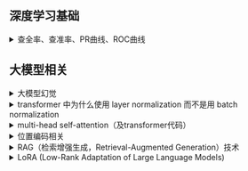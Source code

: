 ## 深度学习基础

<details>
<summary>查全率、查准率、PR曲线、ROC曲线</summary>

<br>

<table>
    <tr align='center'>
        <th rowspan ='2'>真实情况</th>
        <th colspan ='2'>预测结果</th>
    </tr>
    <tr align='center'>
        <th colspan ='1'>正例</th>
        <th colspan ='1'>反例</th>
    </tr>
    <tr  align='center'>
        <td>正例</td>
		<td>TP(真正例)</td>
        <td>FN(假反例)</td>
    </tr>
    <tr  align='center'>
        <td>反例</td>
		<td>FP(假正例)</td>
        <td>TN(真反例)</td>
    </tr>
</table>

- **准确率（Accuracy）**：对于给定的测试数据集，分类正确的样本数与总样本数之比
  
$$
\frac{TP+TN}{总样本数}
$$

- **精确率/查准率（Precision）**：预测为正的样本中，又多少是真正的正样本

$$
\frac{TP}{TP+FP}
$$

- **召回率/查全率（Recall）**：样本中有多少正例被预测正确了

$$
\frac{TP}{TP+FN}
$$


**查准率和查全率是一对矛盾的度量**。

**PR曲线**：以查准率为纵轴、查全率为横轴作图 ，就得到了查准率-查全率曲线。

![](../images/20220702/20220702_1_机器学习.jpg)

**ROC曲线**：以​​假正率（FPR）​​为横轴，​​真正率（TPR）​​为纵轴，反映模型在不同阈值下的分类性能。

| 维度​          | ​	​​ROC曲线​                     | ​	​​PR曲线​​                     |
| -------------- | -------------------------------- | -------------------------------- |
| ​横轴​​	​​     | 假正率（FPR）	​​                 | 召回率（Recall）                 |
| ​纵轴​​​       | ​	真正率（TPR）​​                | 精确率（Precision）              |
| ​敏感度​​	​​   | 对类别平衡数据更敏感	​​          | 对类别不平衡数据更敏感           |
| ​典型场景​​	​​ | 医疗诊断、金融风控（平衡数据）​​ | 欺诈检测、推荐系统（正样本极少） |
| ​AUC意义​​	​​  | ROC-AUC越高，整体分类性能越好​​  | PR-AUC越高，正样本识别能力越强   |

</details>


## 大模型相关

<details>
<summary>大模型幻觉</summary>

<br>

**大模型幻觉的定义**

> 大模型生成的内容在语法上合理、语言上流畅，但在事实层面是错误的、不存在的、虚构的。
> 比如：
> 
> - 编造一个不存在的学术引用或论文标题；
> - 虚构一个 API 函数或参数；
> - 错误地归因某个概念；
> - 给出不存在的历史事件。
> 
> 这些看似“有根有据”的内容，其实完全是语言生成模型自我联想出来的产物。

**大模型产生幻觉的根本原因**

> 1. 预测下一个词，而非理解世界
>    1. 大语言模型的核心训练目标是：**最大化下一个词的预测概率，而不是最大化“事实正确性”**。
>    2. 这意味着：模型学到的是“给定上下文，什么词更可能出现”，不是“什么词真实存在”。
>    3. 所以它会倾向于生成“语言上合理”的内容，而不是“客观上正确”的内容。
> 2. 没有访问真实世界的机制
>    1. 语言模型在推理时**并不访问知识库或数据库**，它所有的**信息来自预训练语料内部的统计关系**。
>    2. 如果在训练数据中看到“爱因斯坦是物理学家”很多次，它会记住这个模式。
>    3. 但如果被问“爱因斯坦出生在哪个城市”，训练数据没有明确出现，它就会“推测”一个听起来合理的答案，比如“柏林”或“法兰克福”，即使是错误的。
> 3. 缺乏事实验证机制
>     1. 人类说话时会主动校验知识的真伪（或查询资料），而语言模型并不会“怀疑自己”，不知道“自己不知道”，也**没有机制去查证信息**。这就导致它有时“自信地胡说八道”。
> 4. 语言模型的泛化能力 ≠ 事实归纳能力
>    1. 语言模型具有很强的“模式泛化”能力。
>    2. 但它泛化的结果可能在形式上合理、在内容上却是编造的。
>    3. 这种幻觉本质上来自于它**在语言空间中“走捷径”模拟真实语境，但忽略了事实基础**。
> 5. 训练数据本身可能含有错误或矛盾
>    1. 模型的知识来源（如互联网语料）中可能包含伪科学、虚假信息、语义歧义、讽刺或误传。
>    2. 模型并不会区分“真假”，而是学习“出现频率高、上下文自然”的内容。
>    3. 这也会进一步导致幻觉。
> 
> | 根本原因     | 说明                                         |
> | ------------ | -------------------------------------------- |
> | 目标错位     | 模型训练目标是“语言流畅性”，不是“事实正确性” |
> | 缺乏世界模型 | 模型没有知识图谱或物理世界的真实建模         |
> | 无检索能力   | 推理时不能动态查询真实信息，靠“记忆”瞎猜     |
> | 不具备“意识” | 不知道自己何时知道或不知道（缺乏元认知能力） |
> | 数据噪声     | 训练数据本身就可能包含错误和模糊信息         |

**如何缓解幻觉**

> 虽然幻觉无法彻底消除，但以下技术可以显著缓解：
> 
> - RAG（检索增强生成）：先查资料再回答
> - 指令微调（SFT）：用高质量、指令数据微调模型
> - 知识注入（KNN-LM、LoRA + 专业知识）
> - 校验模块：在后处理时进行事实校验与剔除
> - 限制生成范围：如有限选项、多轮对话确认
> - 训练阶段优化：使用 RLHF（人类反馈强化学习）减少幻觉


</details>

<details>
<summary>transformer 中为什么使用 layer normalization 而不是用 batch normalization</summary>

<br>

> 1. 对批次大小的敏感性​​
>    1. ​批归一化（BN）​​：依赖于当前批次的统计量（均值和方差），​**在​小批次或批次大小变化时​​表现不稳定**。例如，在自然语言处理（NLP）任务中，由于**句子长度不同**，常需动态填充（padding）或截断，导致批次内有效样本数不一致，影响BN的统计量计算。
>    2. ​层归一化（LN）​​：对​**​单个样本的所有特征维度​​计算统计量**，与批次无关。无论批次大小如何，LN始终能稳定归一化，更适合Transformer中变长序列和动态批次的场景。
>    3. 大模型训练时，多机多卡情况下，BN还有通信消耗。
> 2. Transformer处理的是​**​​序列数据​**​​（如文本中的单词），其自注意力机制使得​**每个位置的输出依赖于所有其他位置​**。此时：
>    1. ​BN的缺陷​​：若对整个批次的不同位置计算统计量，​**不同样本间的依赖关系可能引入噪声，破坏局部模式​**。
>    2. ​LN的优势​​：对同一序列内的所有位置独立归一化，​**保留序列内部的一致性​**，避免跨样本的信息干扰。
> 3. 训练与推理的一致性​​
>    1. ​​​BN在推理阶段​需要维护全局的移动平均统计量，而​​**​训练阶段的批次统计量可能与推理阶段分布不同​**​​（尤其在小批次或在线学习时），导致不一致。
>    2. ​LN无此问题​​：归一化仅依赖当前样本的特征，训练与推理行为完全一致，简化了部署流程。
> 4. 位置编码的兼容性​​
>    1. Transformer依赖位置编码（Positional Encoding）注入序列顺序信息。若使用BN，不同位置的统计量可能被混合，削弱位置信息的作用；而​**​LN仅在单个序列内操作，保留了位置编码的独立性​**​。
> 
> | 特性                | 层归一化（LN）                       | 批归一化（BN）                  |
> | ------------------- | ------------------------------------ | ------------------------------- |
> | ​统计量计算范围​​   | 单个样本的所有特征                   | 当前批次的所有样本的同一特征    |
> | ​依赖批次大小​​     | 否                                   | 是                              |
> | ​处理变长序列​​     | 更稳定                               | 需填充/掩码，可能引入噪声       |
> | ​训练与推理一致性​​ | 完全一致                             | 需维护移动平均，可能不一致      |
> | ​适用场景​​         | 序列模型（Transformer、RNN）、小批次 | 图像模型（CNN）、大批次稳定场景 |

</details>

<details>
<summary>multi-head self-attention（及transformer代码）</summary>

<br>

**self-attention**

Q：查询矩阵（理解：搜索栏中输入的查询内容）

$$
Q=XW^Q
$$

K：键矩阵（理解：数据库中与Q相关的一组关键字）

$$
K=XW^K
$$

V：值矩阵（理解：系统通过计算，展示最匹配K的所对应的内容V）

$$
V=XW^V
$$

总的公式：

$$
Attention(Q,K,V)=softmax(\frac {QK^T}{\sqrt{d_k}})V
$$

Attention 就是将想要查询的 Q 与数据库中的 K 进行比较，一对一地测量它们之间的相似度，并最终从最高相似度顺序向下依次并排列索引到的 V。所以，也可以理解 Attention 为一个数据库查表的过程。


拿出一组多头自注意力来解释流程：

![](../images/20211125/20211125_TRM_MSHA2.png)

1. 先计算 Q 与 K 的转置的点积。
2. 点积的结果就是生成注意力矩阵（**上图**）。
3. 然后用SoftMax进行归一化，这样每个字跟其他所有字的注意力权重的和为1。注意力矩阵的第一行就是第一个字c1与这六个字分别的相关程度（**这个理解很关键**）。
4. 接着用注意力矩阵给V加权，就可以找到最相关的值。

**multi-head**

> 多头注意力机制就是对同一个输入，使用**不同的** Q、K、V 权重**进行多组注意力计算**，得到多个结果后拼接起来，再通过**线性变换融合为最终输出**。

举个例子：

```bash
# 假设有一句话：I LOVE AI。
# 在输入 Transformer 之前，首先每个词（token）会被嵌入（embedding）成一个向量，比如（可见上图）：
# "I" → [0.2, -1.1, ..., 0.5]
# "love" → [1.3, 0.8, ..., -0.4]
# "AI" → [0.7, -0.9, ..., 1.2]
# 这个向量的长度就是 d_model，比如 512，那就是每个词用一个 512维的向量表示。就类似于CV中卷积完的“通道”维度。
# 假如 head 的个数为 8，那么就是每个头处理 64 个“通道”。
```


| 问题                     | 答案                                                                                                                                                                  |
| ------------------------ | --------------------------------------------------------------------------------------------------------------------------------------------------------------------- |
| 多头注意力计算量是否更大 | 是，确实增加了计算量，因为有h组QKV计算而不是一组<br>每一组都要做一次完整的 attention 运算<br>最后还要做一次拼接与线性映射                                             |
| 为什么计算量“增加但没炸” | 虽然用了多个 attention head，但**每个 head 的维度更小**，从而控制住了总计算量。<br>没有重复计算整份，每个 head 只负责**分工处理**一个低维空间，而不是全维度重复处理。 |
| 多头比单头效果更好       | 是，能捕捉多种语义关系，提升表达能力                                                                                                                                  |
| 多头效率低，难以训练     | 否，框架优化良好，都会对 multi-head attention 做高效并行化处理                                                                                                        |

<br>

**softmax**：

$$
softmax=\frac{e^{z_i}}{\sum_{j=1}^{n}{e^{z_j}}}
$$

**code**

```python
import torch
import torch.nn as nn
import math

# 1. Scaled Dot-Product Attention
class ScaledDotProductAttention(nn.Module):
    def __init__(self):
        super().__init__()
    
    def forward(self, Q, K, V, mask=None):
        d_k = Q.size(-1)
        scores = Q @ K.transpose(-2, -1) / math.sqrt(d_k)
        if mask is not None:
            scores = scores.masked_fill(mask == 0, float('-inf'))
        attn = torch.softmax(scores, dim=-1)
        return attn @ V, attn

# 2. Multi-Head Attention
class MultiHeadAttention(nn.Module):
    def __init__(self, d_model, num_heads):
        super().__init__()
        assert d_model % num_heads == 0
        self.d_k = d_model // num_heads
        self.num_heads = num_heads

        self.W_q = nn.Linear(d_model, d_model)
        self.W_k = nn.Linear(d_model, d_model)
        self.W_v = nn.Linear(d_model, d_model)
        self.fc = nn.Linear(d_model, d_model)
        self.attn = ScaledDotProductAttention()

    def forward(self, x, mask=None):
        B, L, D = x.size()
        Q = self.W_q(x).view(B, L, self.num_heads, self.d_k).transpose(1, 2) # transpose之后：(batch_size, num_heads, length, d_k)
        K = self.W_k(x).view(B, L, self.num_heads, self.d_k).transpose(1, 2) # 同上
        V = self.W_v(x).view(B, L, self.num_heads, self.d_k).transpose(1, 2) # 同上

        out, attn = self.attn(Q, K, V, mask)
        out = out.transpose(1, 2).contiguous().view(B, L, D)
        return self.fc(out)

# 3. Position-wise Feedforward
class FeedForward(nn.Module):
    def __init__(self, d_model, d_ff):
        super().__init__()
        self.linear1 = nn.Linear(d_model, d_ff)
        self.linear2 = nn.Linear(d_ff, d_model)

    def forward(self, x):
        return self.linear2(torch.relu(self.linear1(x)))

# 4. Positional Encoding
class PositionalEncoding(nn.Module):
    def __init__(self, d_model, max_len=5000):
        super().__init__()
        pe = torch.zeros(max_len, d_model)
        pos = torch.arange(0, max_len).unsqueeze(1).float()
        div_term = torch.exp(torch.arange(0, d_model, 2).float() * (-math.log(10000.0) / d_model))
        pe[:, 0::2] = torch.sin(pos * div_term)
        pe[:, 1::2] = torch.cos(pos * div_term)
        self.pe = pe.unsqueeze(0)  # shape: (1, max_len, d_model)

    def forward(self, x):
        return x + self.pe[:, :x.size(1)].to(x.device)

# 5. Transformer Encoder Layer
class TransformerEncoderLayer(nn.Module):
    def __init__(self, d_model, num_heads, d_ff, dropout=0.1):
        super().__init__()
        self.attn = MultiHeadAttention(d_model, num_heads)
        self.ffn = FeedForward(d_model, d_ff)
        self.norm1 = nn.LayerNorm(d_model)
        self.norm2 = nn.LayerNorm(d_model)
        self.dropout = nn.Dropout(dropout)

    def forward(self, x, mask=None):
        x = self.norm1(x + self.dropout(self.attn(x, mask)))
        x = self.norm2(x + self.dropout(self.ffn(x)))
        return x

# 6. Full Transformer Encoder
class TransformerEncoder(nn.Module):
    def __init__(self, vocab_size, d_model=512, num_heads=8, d_ff=2048, num_layers=6, max_len=512):
        super().__init__()
        self.embedding = nn.Embedding(vocab_size, d_model)
        self.pos_encoding = PositionalEncoding(d_model, max_len)
        self.layers = nn.ModuleList([
            TransformerEncoderLayer(d_model, num_heads, d_ff) for _ in range(num_layers)
        ])
        self.norm = nn.LayerNorm(d_model)

    def forward(self, src, mask=None):
        x = self.embedding(src) * math.sqrt(self.embedding.embedding_dim)
        x = self.pos_encoding(x)
        for layer in self.layers:
            x = layer(x, mask)
        return self.norm(x)
```

</details>


<details>
<summary>位置编码相关</summary>

<br>

**为什么transformer需要位置编码**

> - transformer本身不具备对序列中位置信息的天然捕捉能力，而位置信息对于理解和处理序列数据非常重要。
> - transformer在经过多头注意力之后，虽然保留了 token 顺序在输入排列中，但其核心注意力机制**完全不理解“第几个”**，它只看内容相关性（Query 和 Key 的匹配），所以**必须注入显式的位置信息**。

**为什么用正余弦函数做绝对位置编码**

> - 周期性 + 多频率，能表达多尺度的位置关系。使用不同频率的正余弦函数，能让模型同时看到：
>   - 粗粒度（低频）的位置变化（如 token 之间的长距离关系）
>   - 细粒度（高频）的位置变化（如短距离关系）
> - 可泛化到未见过的位置（外推能力）：
>   - 正余弦是连续且无限扩展的函数，不像词嵌入那样只能训练固定位置。
>   - 这使得模型能**泛化到比训练时更长的输入序列**（位置编码值是函数计算，不需要词表）
> - 内积保留相对位置信息：
>   - 两个位置编码的点积值随着相对距离变化是可预测的，方便模型感知相对位置。
> - 为什么不用别的函数：
>   - 正余弦函数具有良好的数学结构（傅里叶分析），能被神经网络有效学习、稳定训练。
>   - 用别的函数可能会导致：不可微、不平滑；不具备周期性和可推广性；不支持推理时生成新位置的编码

**为什么使用相对位置编码（绝对位置编码对长文本建模能力不足）**

> - 位置不再具有区分度：
>   - 在较长的文本中，远距离位置的正余弦编码值**趋于平滑或重叠**。
>   - 比如输入是 10000 长的序列，对于位置 500 和位置 502，它们编码差异很小。很多位置编码会“模糊在一起”，模型难以识别远距离结构。
> - 绝对位置编码只是告诉模型 token 处在第几位，并不告诉模型“我距离你多远”。在长文本中，这种**缺乏相对偏差的信息**，使得模型难以准确处理长距离依赖。
> - 不能跨上下文对齐（不支持滑动窗口）：
>   - 在长文本切分成段处理时，**绝对位置不具有平移不变性**，无法对齐 token 的上下文。

**ROPE 为什么能表示位置信息？旋转 QK 向量和“位置”有什么关系？**

> **ROPE 的核心思想**是：用二维向量的“旋转角度”来编码 token 所处的位置，并且这种角度变化能够影响 attention 的结果。
> 
> 怎么理解：
> 
> - 假设每个向量都是二维平面上的点，如 (x,y)
> - 给位置 1 的 token 转一个角度α，位置 2 的 token 转角度β。
> - 计算 QK 的点积时，这个旋转角度会影响它们的相关性（因为旋转后的向量方向不同）。
> 
> 数学一点：
> 
> 将 Q 和 K 的每一对维度当成一个二维向量，乘以一个旋转矩阵：
> 
> $$
> R(\theta)=
> \begin{bmatrix}
> cos\theta & -sin\theta \\
> sin\theta & cos\theta
> \end{bmatrix}
> $$
> 
> 这样，每个位置的向量就像顺时针旋转一定角度，而这个角度是基于其位置 `p` 和频率 `f` 设定的。
> 结果，注意力中的 Query 和 Key 相乘时，就带上了相对位置信息。
> 模型可以从这种“旋转差异”中学习相对距离，而不是像绝对编码那样只看“你在第几位”。

</details>


<details>
<summary>RAG（检索增强生成，Retrieval-Augmented Generation）技术</summary>

<br>

**RAG 是什么**

> RAG是一种将外部知识检索（Retrieval）与文本生成模型（如 GPT、BERT 等）结合的架构。
> **核心思想**：与其让大模型“死记硬背”所有知识，不如让它在生成时“查资料”！
> 它的目标是**增强语言模型的知识覆盖和实时性**，尤其在问答、聊天、摘要等任务中，**避免模型“胡编”或“知识过时”**。

**RAG 的完整链路包含哪些步骤**

> RAG 的链路分为两个阶段：
> 
> 1. 检索（Retrieval）阶段：找到相关知识
> 2. 生成（Generation）阶段：基于知识回答问题
> 
> 可以将其细化为以下步骤：
> 
> 1. 用户输入 Query：用户给出一个问题、指令或待补全文本。
> 2. Query 编码成向量（Query Embedding）：使用一个编码器（如 BERT、MiniLM、sentence-transformer）将 query 编码为一个向量，表示其语义含义。
> 3. 向量检索（Dense Retrieval）或关键词检索（Sparse Retrieval）：
>    1. 在一个大型文档数据库中（如企业知识库、PDF、网页等），**使用 Q 向量去检索与其最相似的 K 条文本（top-K 文档）**
>    2. 常用方式：向量检索：基于 FAISS、Milvus 等 ANN 引擎；稀疏检索：如 BM25
>    3. 如果是 hybrid retrieval（混合检索），会结合向量 + 关键词两个角度。
> 4. 构建上下文：将检索到的多个段落拼接成一个 Prompt context，准备作为语言模型的输入。
> 5. 输入到大模型进行生成：将拼接后的上下文作为 prompt 输给大语言模型（如 GPT-3.5/4、LLaMA、Claude），生成最终回答。

**为什么 RAG 能提升生成质量**

> 1. **提升事实性和准确率**：大模型训练截止时间有限（如 GPT-4 截止到 2023/2024），知识会过时。而 RAG 可以实时检索 最新的、权威的数据源，显著降低“胡编乱造”风险。
> 2. **提升知识覆盖范围（知识外推）**：即使是 1T 参数的大模型也不可能记住所有知识，比如一些公司内部的手册等。**RAG 让语言模型具备外部知识接入口，不再局限于训练数据**。
> 3. **增强模型解释能力和引用能力**：很多 RAG 系统（如 Bing Chat、Perplexity.ai）会直接在回答中标注引用来源，让用户能验证事实来源，增加可追溯性和透明性。
> 4. **对长文档、长上下文任务更友好**：通过 chunk 分段检索和语义匹配，**RAG 可以让模型“聚焦”在相关段落**，不受最大 token 长度的限制（相比直接输入长 prompt 更高效、准确）。
> 5. **灵活性强，易更新，不需要微调大模型**：RAG 只需更新文档库，或更新向量索引，无需重新训练语言模型。这比重新训练 GPT 等模型成本低很多。

</details>


<details>
<summary>LoRA (Low-Rank Adaptation of Large Language Models)</summary>

<br>

**LoRA 的核心思想**

> 用低秩矩阵近似表示参数的微调变化，只训练这部分低秩矩阵，而不更新原始模型参数。
> 
> 以 Transformer 中的线性层为例：
> 
> - 原始的线性层为一个权重矩阵 $W_0\in{\mathbb{R}^{d\times{k}}}$，输入为 $x\in{\mathbb{R}^k}$，输出为 $y=W_0x$
> - 微调的目标是让 $W_0$ 稍作变化：$W=W_0+\Delta{W}$
> - 问题在于直接训练 $\Delta{W}\in{\mathbb{R}^{d\times{k}}}$ 仍然很大
> 
> LoRA 的做法：
> 
> - 用两个低秩矩阵 $A\in{\mathbb{R}^{d\times{r}}}$、$B\in{\mathbb{R}^{r\times{k}}}$ 近似表示 $\Delta{W}$，即 $\Delta \approx AB$
> - $r\ll \min (d,k)$，所以参数量大大减少，从 $dk$ 减少到 $r(d+k)$
> - 同时冻结原始参数 $W_0$，只训练 $A$ 和 $B$。

**数学形式表达**

> 设原始线性变换为：
> 
> $$
> y=W_0x
> $$
> 
> 引入 LoRA 后，新的线性变换为：
> 
> $$
> y=W_0x+\Delta Wx=W_0x+ABx
> $$
> 
> 其中：
> 
> - $W_0\in{\mathbb{R}^{d\times{k}}}$：冻结的原始权重
> - $A\in{\mathbb{R}^{d\times{r}}}$：可训练的矩阵
> - $B\in{\mathbb{R}^{r\times{k}}}$：可训练的矩阵
> - $r$ 是秩，决定了压缩程度，通常 $r=4,8,16$ 等
> - 由于 $rank(AB)\leq r$，这就构成了一个低秩近似
> 
> 有时还会加入缩放因子 $\alpha$，使输出更稳定：
> 
> $$
> y=W_0x+\frac{\alpha}{r}ABx
> $$

**什么是低秩矩阵？为什么两个低秩矩阵可以表示原来的矩阵？**

> 矩阵的秩可以理解为**矩阵中包含的有效信息维度的数量**，也就是线性无关的行（或列）的最大数量。
> 
> - 对于一个 $d\times k$ 的矩阵 $W$，如果它的秩是 $r$，说明它实际上只包含 $r$ 维的有效信息。
> - 通俗点说，它“看上去”是 $d\times k$，但其实信息都集中在一个低维空间里。
> 
> 任意一个秩为 $r$ 的矩阵 $\Delta{W}\in{\mathbb{R}^{d\times{k}}}$，都可以分解为两个矩阵的乘积：
> 
> $$
> W=AB,其中 A\in{\mathbb{R}^{d\times{r}}}, B\in{\mathbb{R}^{r\times{k}}}
> $$
> 
> 这是线性代数中著名的定理，例如 **SVD**（奇异值分解）就可以用来得到最优的低秩近似。
> 
> 在 LoRA 中，我们不是去精确分解原始 $W$，而是让更新量 $\Delta W$，**从一开始就限制在一个低秩空间**（因为训练参数就这么多），这样保证微调是轻量的。

**训练与推理阶段**

> 训练阶段：冻结原始模型权重 $W_0$，只训练 $A$ 和 $B$，参数量显著减少，训练更快、占用更少内存。
> 推理阶段：可以选择将 $W=W_0+AB$ **合并**成一个矩阵推理；或者保持**分离**结构计算 $W_0x+ABx$
> 
> |      | 合并推理                                                                           | 分离推理                                                                       |
> | ---- | ---------------------------------------------------------------------------------- | ------------------------------------------------------------------------------ |
> | 优点 | 推理更快，只需一次矩阵乘法。                                                       | 模块化，可以动态加载不同的 $A$ 和 $B$ 比如做多任务、多语言时切换 LoRA 更方便。 |
> | 缺点 | 如果任务很多、需要动态加载不同任务的 LoRA 参数，就必须为每个任务都构建一个新的 $W$ | 比合并方式慢一点（额外一次乘法和加法），占用更多内存。                         |


**模型中哪些矩阵要用LoRA，怎么选**

> 选择使用LoRA的依据：
> - 对模型表现最关键的层（如 attention 中的 Q、V）
> - 参数量大的层（线性层更适合低秩分解）
> - 在不同任务中变化比较大的层（更值得微调）
> 
> 比如对于原来的 Query 投影会变成：
> 
> $$
> Q = W_q x + \frac{\alpha}{r} A_q B_q x
> $$
> 
> 其中的 $A_q$ 和 $B_q$ 是 LoRA 添加的低秩模块，只有这两个是可训练参数。

</details>

